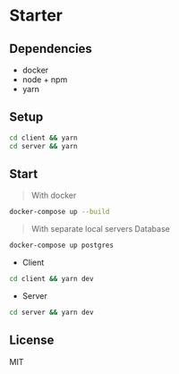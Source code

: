 # Starter

## Dependencies
- docker
- node + npm
- yarn

## Setup

```bash
cd client && yarn
cd server && yarn
```

## Start
> With docker
```bash
docker-compose up --build
```
> With separate local servers
Database
```bash
docker-compose up postgres
```
- Client
```bash
cd client && yarn dev
```
- Server
```bash
cd server && yarn dev
```


## License

MIT
